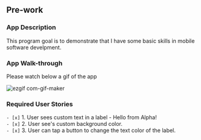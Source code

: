 ## Pre-work

### App Description
This program goal is to demonstrate that I have some basic skills in
mobile software develpment.


### App Walk-through

Please watch below a gif of the app

![ezgif com-gif-maker](https://user-images.githubusercontent.com/63592880/106203804-f6905500-6189-11eb-816e-ac286029daea.gif)



### Required User Stories
`- [x]` 1. User sees custom text in a label - Hello from Alpha!                   
`- [x]` 2. User see's custom background color.<br>
`- [x]` 3. User can tap a button to change the text color of the label.
